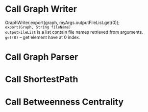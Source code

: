 # Call Graph Writer
GraphWriter.export(graph, myArgs.outputFileList.get(0));  
`export(Graph, String fileName)`  
`outputFileList` is a list contain file names retrieved from arguments.  
`get(0)` – get element have at 0 index.  

# Call Graph Parser

# Call ShortestPath

# Call Betweenness Centrality

